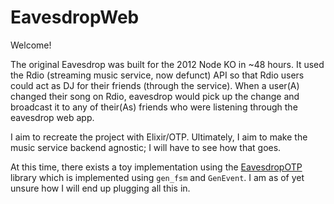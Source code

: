 # EavesdropWeb

Welcome!

The original Eavesdrop was built for the 2012 Node KO in ~48 hours. It
used the Rdio (streaming music service, now defunct) API so that Rdio
users could act as DJ for their friends (through the service). When a
user(A) changed their song on Rdio, eavesdrop would pick up the change
and broadcast it to any of their(As) friends who were listening
through the eavesdrop web app.

I aim to recreate the project with Elixir/OTP. Ultimately, I aim to
make the music service backend agnostic; I will have to see how that
goes.

At this time, there exists a toy implementation using the
[EavesdropOTP](https://github.com/supernullset/eavesdrop-otp) library
which is implemented using `gen_fsm` and `GenEvent`. I am as of yet
unsure how I will end up plugging all this in.

